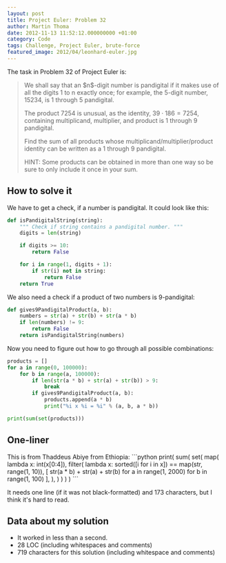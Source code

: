 ```yaml
---
layout: post
title: Project Euler: Problem 32
author: Martin Thoma
date: 2012-11-13 11:52:12.000000000 +01:00
category: Code
tags: Challenge, Project Euler, brute-force
featured_image: 2012/04/leonhard-euler.jpg
---
```

The task in Problem 32 of Project Euler is:

<blockquote>We shall say that an $n$-digit number is pandigital if it makes use of all the digits 1 to n exactly once; for example, the 5-digit number, 15234, is 1 through 5 pandigital.

The product 7254 is unusual, as the identity, $39 \cdot 186 = 7254$, containing multiplicand, multiplier, and product is 1 through 9 pandigital.

Find the sum of all products whose multiplicand/multiplier/product identity can be written as a 1 through 9 pandigital.

HINT: Some products can be obtained in more than one way so be sure to only include it once in your sum.</blockquote>

<h2>How to solve it</h2>
We have to get a check, if a number is pandigital. It could look like this:

```python
def isPandigitalString(string):
    """ Check if string contains a pandigital number. """
    digits = len(string)

    if digits >= 10:
        return False

    for i in range(1, digits + 1):
        if str(i) not in string:
            return False
    return True
```

We also need a check if a product of two numbers is 9-pandigital:
```python
def gives9PandigitalProduct(a, b):
    numbers = str(a) + str(b) + str(a * b)
    if len(numbers) != 9:
        return False
    return isPandigitalString(numbers)
```

Now you need to figure out how to go through all possible combinations:
```python
products = []
for a in range(0, 100000):
    for b in range(a, 100000):
        if len(str(a * b) + str(a) + str(b)) > 9:
            break
        if gives9PandigitalProduct(a, b):
            products.append(a * b)
            print("%i x %i = %i" % (a, b, a * b))

print(sum(set(products)))
```

<h2>One-liner</h2>
This is from Thaddeus Abiye from Ethiopia:
```python
print(
    sum(
        set(
            map(
                lambda x: int(x[0:4]),
                filter(
                    lambda x: sorted([i for i in x]) == map(str, range(1, 10)),
                    [
                        str(a * b) + str(a) + str(b)
                        for a in range(1, 2000)
                        for b in range(1, 100)
                    ],
                ),
            )
        )
    )
)
```

It needs one line (if it was not black-formatted) and 173 characters, but I
think it's hard to read.

<h2>Data about my solution</h2>
<ul>
  <li>It worked in less than a second.</li>
  <li>28 LOC (including whitespaces and comments)</li>
  <li>719 characters for this solution (including whitespace and comments)</li>
</ul>
